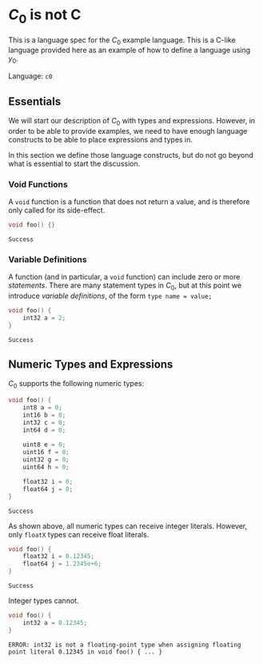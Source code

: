 # $C_0$ is not C

This is a language spec for the $C_0$ example language. This is a C-like
language provided here as an example of how to define a language using $y_0$.

Language: `c0`

## Essentials

We will start our description of $C_0$ with types and expressions. However, in
order to be able to provide examples, we need to have enough language constructs
to be able to place expressions and types in.

In this section we define those language constructs, but do not go beyond what
is essential to start the discussion.

### Void Functions

A `void` function is a function that does not return a value, and is therefore
only called for its side-effect.

```c
void foo() {}
```
```status
Success
```

### Variable Definitions

A function (and in particular, a `void` function) can include zero or more
_statements_. There are many statement types in $C_0$, but at this point we
introduce _variable definitions_, of the form `type name = value;`

```c
void foo() {
    int32 a = 2;
}
```
```status
Success
```

## Numeric Types and Expressions

$C_0$ supports the following numeric types:

```c
void foo() {
    int8 a = 0;
    int16 b = 0;
    int32 c = 0;
    int64 d = 0;
    
    uint8 e = 0;
    uint16 f = 0;
    uint32 g = 0;
    uint64 h = 0;

    float32 i = 0;
    float64 j = 0;
}
```
```status
Success
```

As shown above, all numeric types can receive integer literals. However, only
`floatX` types can receive float literals.

```c
void foo() {
    float32 i = 0.12345;
    float64 j = 1.2345e+6;
}
```
```status
Success
```

Integer types cannot.

```c
void foo() {
    int32 a = 0.12345;
}
```
```status
ERROR: int32 is not a floating-point type when assigning floating point literal 0.12345 in void foo() { ... }
```

